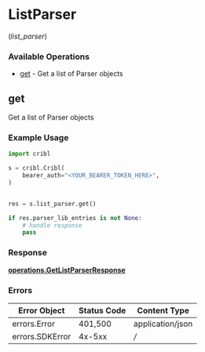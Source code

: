 # ListParser
(*list_parser*)

### Available Operations

* [get](#get) - Get a list of Parser objects

## get

Get a list of Parser objects

### Example Usage

```python
import cribl

s = cribl.Cribl(
    bearer_auth="<YOUR_BEARER_TOKEN_HERE>",
)


res = s.list_parser.get()

if res.parser_lib_entries is not None:
    # handle response
    pass

```


### Response

**[operations.GetListParserResponse](../../models/operations/getlistparserresponse.md)**
### Errors

| Error Object     | Status Code      | Content Type     |
| ---------------- | ---------------- | ---------------- |
| errors.Error     | 401,500          | application/json |
| errors.SDKError  | 4x-5xx           | */*              |
